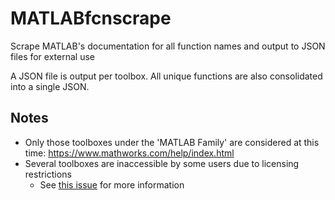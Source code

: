 # MATLABfcnscrape
Scrape MATLAB's documentation for all function names and output to JSON files for external use

A JSON file is output per toolbox. All unique functions are also consolidated into a single JSON.

## Notes
* Only those toolboxes under the 'MATLAB Family' are considered at this time: https://www.mathworks.com/help/index.html
* Several toolboxes are inaccessible by some users due to licensing restrictions
  * See [this issue](https://github.com/StackOverflowMATLABchat/MATLABfcnscrape/issues/2) for more information